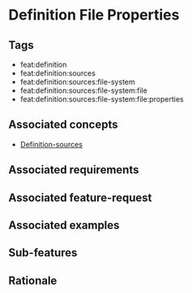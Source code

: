 # Definition File Properties

## Tags

- feat:definition
- feat:definition:sources
- feat:definition:sources:file-system
- feat:definition:sources:file-system:file
- feat:definition:sources:file-system:file:properties

## Associated concepts

- [Definition-sources](../../../../../../concepts/definition/sources.md)

## Associated requirements

## Associated feature-request

## Associated examples

## Sub-features

## Rationale
